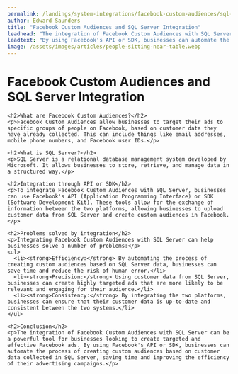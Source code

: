 ```yaml
---
permalink: /landings/system-integrations/facebook-custom-audiences/sql-server
author: Edward Saunders
title: "Facebook Custom Audiences and SQL Server Integration"
leadhead: "The integration of Facebook Custom Audiences with SQL Server can be a powerful tool for businesses looking to create targeted and effective Facebook ads"
leadtext: "By using Facebook's API or SDK, businesses can automate the process of creating custom audiences based on customer data collected in SQL Server, saving time and improving the efficiency of their advertising campaigns."
image: /assets/images/articles/people-sitting-near-table.webp
---
```

<div class="arttext">    <h1>Facebook Custom Audiences and SQL Server Integration</h1>
    
    <h2>What are Facebook Custom Audiences?</h2>
    <p>Facebook Custom Audiences allow businesses to target their ads to specific groups of people on Facebook, based on customer data they have already collected. This can include things like email addresses, mobile phone numbers, and Facebook user IDs.</p>
    
    <h2>What is SQL Server?</h2>
    <p>SQL Server is a relational database management system developed by Microsoft. It allows businesses to store, retrieve, and manage data in a structured way.</p>
    
    <h2>Integration through API or SDK</h2>
    <p>To integrate Facebook Custom Audiences with SQL Server, businesses can use Facebook's API (Application Programming Interface) or SDK (Software Development Kit). These tools allow for the exchange of information between the two platforms, allowing businesses to upload customer data from SQL Server and create custom audiences in Facebook.</p>
    
    <h2>Problems solved by integration</h2>
    <p>Integrating Facebook Custom Audiences with SQL Server can help businesses solve a number of problems:</p>
    <ul>
      <li><strong>Efficiency:</strong> By automating the process of creating custom audiences based on SQL Server data, businesses can save time and reduce the risk of human error.</li>
      <li><strong>Precision:</strong> Using customer data from SQL Server, businesses can create highly targeted ads that are more likely to be relevant and engaging for their audience.</li>
      <li><strong>Consistency:</strong> By integrating the two platforms, businesses can ensure that their customer data is up-to-date and consistent between the two systems.</li>
    </ul>
    
    <h2>Conclusion</h2>
    <p>The integration of Facebook Custom Audiences with SQL Server can be a powerful tool for businesses looking to create targeted and effective Facebook ads. By using Facebook's API or SDK, businesses can automate the process of creating custom audiences based on customer data collected in SQL Server, saving time and improving the efficiency of their advertising campaigns.</p>
</div>